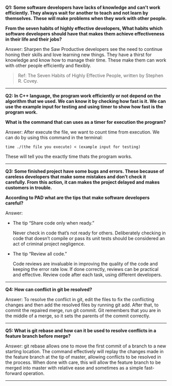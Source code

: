 ****Q1: Some software developers have lacks of knowledge and can't work efficiently. They always wait for another to teach and not learn by themselves. These will make problems when they work with other people.****

****From the seven habits of highly effective developers, What habits which software developers should have that makes them achieve effectiveness in their life and their jobs?****

 Answer: Sharpen the Saw
Productive developers see the need to continue honing their skills and love learning new things. They have a thirst for knowledge and know how to manage their time. These make them can work with other people efficiently and flexibly.

> Ref: The Seven Habits of Highly Effective People, written by Stephen R. Covey.

---

****Q2: In C++ language, the program work efficiently or not depend on the algorithm that we used. We can know it by checking how fast is it. We can use the example input for testing
and using timer to show how fast is the program work.****

****What is the command that can uses as a timer for execution the program?****

 Answer: After execute the file, we want to count time from execution. We can do by using this command in the terminal:

`time ./(the file you execute) < (example input for testing)`

 These will tell you the exactly time thats the program works.

---

****Q3: Some finished project have some bugs and errors. These because of careless developers that make some mistakes and don’t check it carefully. From this action, it can makes the project delayed and makes customers in trouble.****

****According to PAD what are the tips that make software developers careful?****

Answer: 
- The tip “Share code only when ready.”

  Never check in code that’s not ready for others. Deliberately checking in code that doesn’t compile or pass its unit tests should be considered an act of criminal project negligence.

- The tip “Review all code.”

  Code reviews are invaluable in improving the quality of the code and keeping the error rate low. If done correctly, reviews can be practical and effective. Review code after each task, using different developers.

---

****Q4: How can conflict in git be resolved?****

Answer: To resolve the conflict in git, edit the files to fix the conflicting changes and then add the resolved files by running git add. After that, to commit the repaired merge, run git commit. Git remembers that you are in the middle of a merge, so it sets the parents of the commit correctly.

---

****Q5: What is git rebase and how can it be used to resolve conflicts in a feature branch before merge?****

Answer: git rebase allows one to move the first commit of a branch to a new starting location. The command effectively will replay the changes made in the feature branch at the tip of master, allowing conflicts to be resolved in the process. When done with care, this will allow the feature branch to be merged into master with relative ease and sometimes as a simple fast-forward operation.

---


